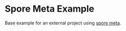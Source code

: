# Spore Meta Example
Base example for an external project using [spore meta](https://github.com/sporacid/spore-meta). 